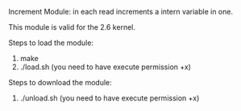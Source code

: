 Increment Module: in each read increments a intern variable in one.

This module is valid for the 2.6 kernel.

Steps to load the module:

1. make
2. ./load.sh (you need to have execute permission +x)

Steps to download the module:

1. ./unload.sh (you need to have execute permission +x)
